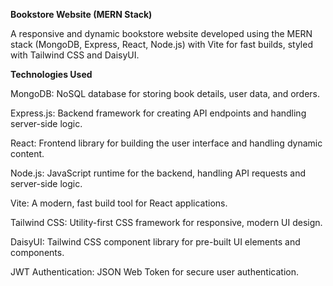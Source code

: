 **Bookstore Website (MERN Stack)**

A responsive and dynamic bookstore website developed using the MERN stack (MongoDB, Express, React, Node.js) with Vite for fast builds, styled with Tailwind CSS and DaisyUI. 

**Technologies Used**

MongoDB: NoSQL database for storing book details, user data, and orders.

Express.js: Backend framework for creating API endpoints and handling server-side logic.

React: Frontend library for building the user interface and handling dynamic content.

Node.js: JavaScript runtime for the backend, handling API requests and server-side logic.

Vite: A modern, fast build tool for React applications.

Tailwind CSS: Utility-first CSS framework for responsive, modern UI design.

DaisyUI: Tailwind CSS component library for pre-built UI elements and components.

JWT Authentication: JSON Web Token for secure user authentication.
